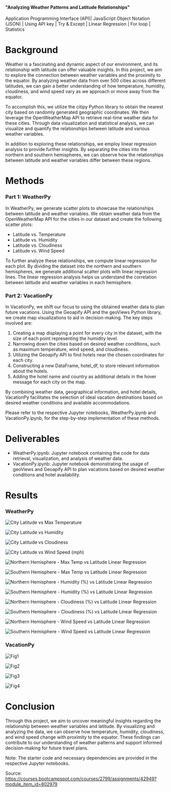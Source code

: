 #### "Analyzing Weather Patterns and Latitude Relationships"

Application Programming Interface (API)| JavaScript Object Notation (JSON) | Using API key | Try & Except | Linear Regression | For loop  | Statistics

# Background

Weather is a fascinating and dynamic aspect of our environment, and its relationship with latitude can offer valuable insights. In this project, we aim to explore the connection between weather variables and the proximity to the equator. By analyzing weather data from over 500 cities across different latitudes, we can gain a better understanding of how temperature, humidity, cloudiness, and wind speed vary as we approach or move away from the equator.

To accomplish this, we utilize the citipy Python library to obtain the nearest city based on randomly generated geographic coordinates. We then leverage the OpenWeatherMap API to retrieve real-time weather data for these cities. Through data visualization and statistical analysis, we can visualize and quantify the relationships between latitude and various weather variables.

In addition to exploring these relationships, we employ linear regression analysis to provide further insights. By separating the cities into the northern and southern hemispheres, we can observe how the relationships between latitude and weather variables differ between these regions.

# Methods

### Part 1: WeatherPy

In WeatherPy, we generate scatter plots to showcase the relationships between latitude and weather variables. We obtain weather data from the OpenWeatherMap API for the cities in our dataset and create the following scatter plots:

- Latitude vs. Temperature
- Latitude vs. Humidity
- Latitude vs. Cloudiness
- Latitude vs. Wind Speed

To further analyze these relationships, we compute linear regression for each plot. By dividing the dataset into the northern and southern hemispheres, we generate additional scatter plots with linear regression lines. The linear regression analysis helps us understand the correlation between latitude and weather variables in each hemisphere.

### Part 2: VacationPy

In VacationPy, we shift our focus to using the obtained weather data to plan future vacations. Using the Geoapify API and the geoViews Python library, we create map visualizations to aid in decision-making. The key steps involved are:

1. Creating a map displaying a point for every city in the dataset, with the size of each point representing the humidity level.
2. Narrowing down the cities based on desired weather conditions, such as maximum temperature, wind speed, and cloudiness.
3. Utilizing the Geoapify API to find hotels near the chosen coordinates for each city.
4. Constructing a new DataFrame, hotel_df, to store relevant information about the hotels.
5. Adding the hotel name and country as additional details in the hover message for each city on the map.

By combining weather data, geographical information, and hotel details, VacationPy facilitates the selection of ideal vacation destinations based on desired weather conditions and available accommodations.

Please refer to the respective Jupyter notebooks, WeatherPy.ipynb and VacationPy.ipynb, for the step-by-step implementation of these methods.

# Deliverables

- WeatherPy.ipynb: Jupyter notebook containing the code for data retrieval, visualization, and analysis of weather data.
- VacationPy.ipynb: Jupyter notebook demonstrating the usage of geoViews and Geoapify API to plan vacations based on desired weather conditions and hotel availability.

# Results

### WeatherPy

![City Latitude vs Max Temperature](https://github.com/MTanguin/python-api-challenge/assets/114210481/26b51109-0199-47a8-a834-85850df85538)

![City Latitude vs Humidity](https://github.com/MTanguin/python-api-challenge/assets/114210481/fc07b38f-a11b-4c64-9a49-65093598fd02)

![City Latitude vs Cloudiness](https://github.com/MTanguin/python-api-challenge/assets/114210481/8b0f8d04-7b24-4733-b122-c983f63eed2d)

![City Latitude vs Wind Speed (mph)](https://github.com/MTanguin/python-api-challenge/assets/114210481/64ca448f-ea9e-4075-b417-fa68d457358e)

![Northern Hemisphere - Max Temp vs Latitude Linear Regression](https://github.com/MTanguin/python-api-challenge/assets/114210481/f10f8c7b-2d8e-46df-81ad-d9ba7568c670)

![Southern Hemisphere - Max Temp vs Latitude Linear Regression](https://github.com/MTanguin/python-api-challenge/assets/114210481/a69c14e4-7e83-40bb-b98d-e6c9afb23ab0)

![Northern Hemisphere - Humidity (%) vs Latitude Linear Regression](https://github.com/MTanguin/python-api-challenge/assets/114210481/81047655-dc9b-4979-999a-4509ad07fbe9)

![Southern Hemisphere - Humidity (%) vs Latitude Linear Regression](https://github.com/MTanguin/python-api-challenge/assets/114210481/0180310f-ae65-4da7-b1f5-dd510854391b)

![Northern Hemisphere - Cloudiness (%) vs Latitude Linear Regression](https://github.com/MTanguin/python-api-challenge/assets/114210481/c4c203f5-3268-477e-bbb7-88b03bdffa99)

![Southern Hemisphere - Cloudiness (%) vs Latitude Linear Regression](https://github.com/MTanguin/python-api-challenge/assets/114210481/4cd41f26-c50d-436f-8811-7758a8db55fc)

![Northern Hemisphere - Wind Speed vs Latitude Linear Regression](https://github.com/MTanguin/python-api-challenge/assets/114210481/1e380614-1828-4167-9f26-ec785d4bea7a)

![Southern Hemisphere - Wind Speed vs Latitude Linear Regression](https://github.com/MTanguin/python-api-challenge/assets/114210481/bd23f2c6-24d7-49a8-a05e-a136ea00c799)

### VacationPy

![Fig1](https://github.com/MTanguin/python-api-challenge/assets/114210481/2ed48832-4709-4ff5-b4fe-ccc697dcf34d)

![Fig2](https://github.com/MTanguin/python-api-challenge/assets/114210481/fb0f50a8-e61f-483c-9a35-3084f18cd428)

![Fig3](https://github.com/MTanguin/python-api-challenge/assets/114210481/50ac27fa-00c5-4666-b12b-2ec1b9c22176)

![Fig4](https://github.com/MTanguin/python-api-challenge/assets/114210481/1f9b66da-a6da-47c4-9118-69f4b9cbe81e)

# Conclusion

Through this project, we aim to uncover meaningful insights regarding the relationship between weather variables and latitude. By visualizing and analyzing the data, we can observe how temperature, humidity, cloudiness, and wind speed change with proximity to the equator. These findings can contribute to our understanding of weather patterns and support informed decision-making for future travel plans.

Note: The starter code and necessary dependencies are provided in the respective Jupyter notebooks.


Source:
https://courses.bootcampspot.com/courses/2799/assignments/42949?module_item_id=802979
